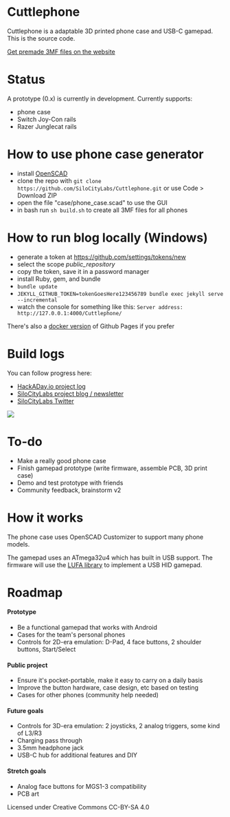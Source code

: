# Cuttlephone
Cuttlephone is a adaptable 3D printed phone case and USB-C gamepad. This is the source code.

[Get premade 3MF files on the website](https://silocitylabs.github.io/Cuttlephone/)

# Status
A prototype (0.x) is currently in development. Currently supports:
 - phone case
 - Switch Joy-Con rails
 - Razer Junglecat rails
 
 # How to use phone case generator
 - install [OpenSCAD](https://openscad.org/downloads.html)
 - clone the repo with `git clone https://github.com/SiloCityLabs/Cuttlephone.git` or use Code > Download ZIP
 - open the file "case/phone_case.scad" to use the GUI
 - in bash run `sh build.sh` to create all 3MF files for all phones

# How to run blog locally (Windows)
 - generate a token at https://github.com/settings/tokens/new
 - select the scope *public_repository*
 - copy the token, save it in a password manager
 - install Ruby, gem, and bundle
 - `bundle update`
 - `JEKYLL_GITHUB_TOKEN=tokenGoesHere123456789 bundle exec jekyll serve --incremental`
 - watch the console for something like this: `Server address: http://127.0.0.1:4000/Cuttlephone/`
 
There's also a [docker version](https://github.com/Starefossen/docker-github-pages) of Github Pages if you prefer

# Build logs 

You can follow progress here:
 - [HackADay.io project log](https://hackaday.io/project/165606-cuttlephone-gamepad-phone-case)
 - [SiloCityLabs project blog / newsletter](https://silocitylabs.com/categories/projects/)
 - [SiloCityLabs Twitter](https://twitter.com/silocitylabs)

[![](https://user-images.githubusercontent.com/1850819/73496293-3f021080-4386-11ea-9fc7-d2fafe343bc1.png)](https://hackaday.io/project/165606-cuttlephone-gamepad-phone-case)

# To-do
 - Make a really good phone case
 - Finish gamepad prototype (write firmware, assemble PCB, 3D print case)
 - Demo and test prototype with friends
 - Community feedback, brainstorm v2

# How it works
The phone case uses OpenSCAD Customizer to support many phone models.

The gamepad uses an ATmega32u4 which has built in USB support. The firmware will use the [LUFA library](https://github.com/abcminiuser/lufa) to implement a USB HID gamepad.

# Roadmap

####  Prototype
 - Be a functional gamepad that works with Android
 - Cases for the team's personal phones
 - Controls for 2D-era emulation: D-Pad, 4 face buttons, 2 shoulder buttons, Start/Select
#### Public project
 - Ensure it's pocket-portable, make it easy to carry on a daily basis
 - Improve the button hardware, case design, etc based on testing
 - Cases for other phones (community help needed)
#### Future goals
 - Controls for 3D-era emulation: 2 joysticks, 2 analog triggers, some kind of L3/R3
 - Charging pass through
 - 3.5mm headphone jack
 - USB-C hub for additional features and DIY
#### Stretch goals
 - Analog face buttons for MGS1-3 compatibility
 - PCB art




Licensed under Creative Commons CC-BY-SA 4.0